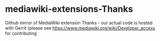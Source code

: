 # mediawiki-extensions-Thanks
Github mirror of  MediaWiki extension Thanks - our actual code is hosted with Gerrit (please see https://www.mediawiki.org/wiki/Developer_access for contributing
